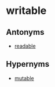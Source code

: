 # writable

## Antonyms

  - [readable](readable.md)

## Hypernyms

  - [mutable](mutable.md)

[1]: README.md

